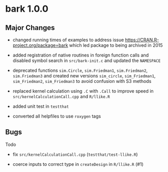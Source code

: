 # bark 1.0.0

## Major Changes

* changed running times of examples to address issue  https://CRAN.R-project.org/package=bark which led package to being archived in 2015

* added registration of native routines in foreign function calls and disabled symbol search in `src/bark-init.c` and updated the `NAMESPACE`

* deprecated functions `sim.Circle`, `sim.Friedman1`, `sim.Friedman2`, `sim.Friedman3` and created new versions  `sim_circle`, `sim_Friedman1`, `sim_Friedman2`, `sim_Friedman3` to avoid confusion with S3 methods

* replaced kernel calculation using `.C` with `.Call` to improve speed in `src/kernelCalculationCall.cpp` and `R/llike.R`

* added unit test in `testthat`

* converted all helpfiles to use `roxygen` tags

## Bugs

Todo 

* fix `src/kernelCalculationCall.cpp` (`testthat/test-llike.R`) 

* coerce inputs to correct type in `createDesign` in `R/llike.R` (#1)

